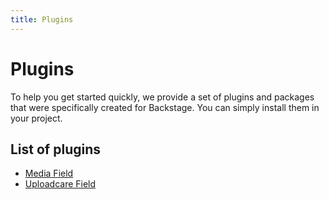 ```yaml
---
title: Plugins
---
```


# Plugins

To help you get started quickly, we provide a set of plugins and packages that were specifically created for Backstage. You can simply install them in your project.

## List of plugins

-   [Media Field](https://github.com/backstagephp/backstage-media-field)
-   [Uploadcare Field](https://github.com/backstagephp/uploadcare-field)

